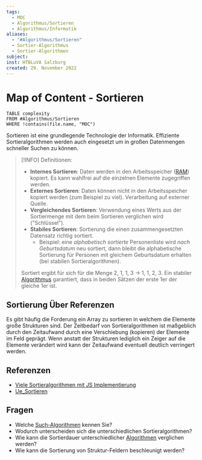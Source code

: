 ```yaml
---
tags:
  - MOC
  - Algorithmus/Sortieren
  - Algorithmus/Informatik
aliases:
  - "#Algorithmus/Sortieren"
  - Sortier-Algorithmus
  - Sortier-Algorithmen
subject: 
inst: HTBLuVA Salzburg
created: 29. November 2022
---
```


# Map of Content - Sortieren

```dataview
TABLE complexity
FROM #Algorithmus/Sortieren
WHERE !contains(file.name, "MOC")
```

Sortieren ist eine grundlegende Technologie der Informatik. Effiziente Sortieralgorithmen werden auch eingesetzt um in großen Datenmengen schneller Suchen zu können.

> [!INFO] Definitionen:
> - **Internes Sortieren**: Daten werden in den Arbeitsspeicher ([RAM](../../Technische%20Informatik/Speicherzellen.md)) kopiert. Es kann wahlfrei auf die einzelnen Elemente zugegriffen werden.
> - **Externes Sortieren**: Daten können nicht in den Arbeitsspeicher kopiert werden (zum Beispiel zu viel). Verarbeitung auf externer Quelle.
> - **Vergleichendes Sortieren**: Verwendung eines Werts aus der Sortiermenge mit dem beim Sortieren verglichen wird ("Schlüssel").
> - **Stabiles Sortieren**: Sortierung die einen zusammengesetzten Datensatz richtig sortiert.
> 	- Beispiel: eine *alphabetisch sortierte* Personenliste wird *nach Geburtsdatum* neu sortiert, dann bleibt die alphabetische Sortierung für Personen mit gleichem Geburtsdatum erhalten (bei stabilen Sortieralgorithmen). 
> 
> Sortiert ergibt für sich für die Menge 2, 1, 1, 3 -> 1, 1, 2, 3. Ein stabiler [Algorithmus]({MOC}%20Algorithmus.md) garantiert, dass in beiden Sätzen der erste 1er der gleiche 1er ist.

## Sortierung Über Referenzen

Es gibt häufig die Forderung ein Array zu sortieren in welchem die Elemente große Strukturen sind. Der Zeitbedarf von Sortieralgorithmen ist maßgeblich durch den Zeitaufwand durch eine Verschiebung (kopieren) der Elemente im Feld geprägt. Wenn anstatt der Strukturen lediglich ein Zeiger auf die Elemente verändert wird kann der Zeitaufwand eventuell deutlich verringert werden.

## Referenzen

- [Viele Sortieralgorithmen mit JS Implementierung](http://khan4019.github.io/front-end-Interview-Questions/sort.html)
- [Ue_Sortieren](Uebung/Ue_Sortieren.md)

## Fragen

- Welche [Such-Algorithmen]({MOC}%20Suchen.md) kennen Sie?
- Wodurch unterscheiden sich die unterschiedlichen Sortieralgorithmen?
- Wie kann die Sortierdauer unterschiedlicher [Algorithmen]({MOC}%20Algorithmus.md) verglichen werden?
- Wie kann die Sortierung von Struktur-Feldern beschleunigt werden?
